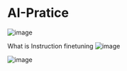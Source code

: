# AI-Pratice
![image](https://github.com/RamkishoreBandla/AI-Pratice/assets/35920097/891bd0f8-85df-4050-bbdf-c80ccb23629b)

What is Instruction finetuning
![image](https://github.com/RamkishoreBandla/AI-Pratice/assets/35920097/8a9f7f82-6124-4f2c-8c46-ecf1db575834)

![image](https://github.com/RamkishoreBandla/AI-Pratice/assets/35920097/46219331-ab07-4e92-84ff-28ca2c37ad19)

